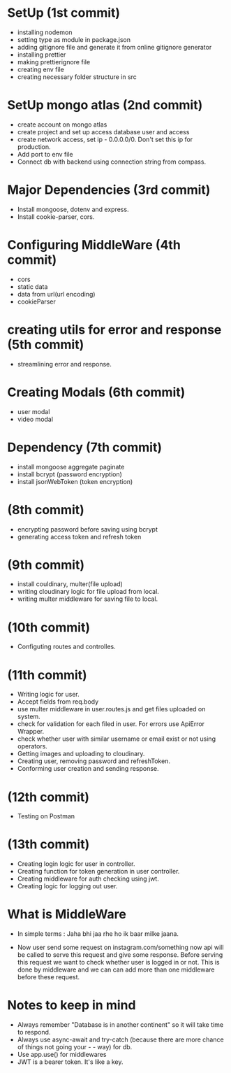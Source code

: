 # SetUp (1st commit)

-   installing nodemon
-   setting type as module in package.json
-   adding gitignore file and generate it from online gitignore generator
-   installing prettier
-   making prettierignore file
-   creating env file
-   creating necessary folder structure in src

# SetUp mongo atlas (2nd commit)

-   create account on mongo atlas
-   create project and set up access database user and access
-   create network access, set ip - 0.0.0.0/0. Don't set this ip for production.
-   Add port to env file
-   Connect db with backend using connection string from compass.

# Major Dependencies (3rd commit)

-   Install mongoose, dotenv and express.
-   Install cookie-parser, cors.

# Configuring MiddleWare (4th commit)

-   cors
-   static data
-   data from url(url encoding)
-   cookieParser

# creating utils for error and response (5th commit)

-   streamlining error and response.

# Creating Modals (6th commit)

-   user modal
-   video modal

# Dependency (7th commit)

-   install mongoose aggregate paginate
-   install bcrypt (password encryption)
-   install jsonWebToken (token encryption)

# (8th commit)

-   encrypting password before saving using bcrypt
-   generating access token and refresh token

# (9th commit)

-   install couldinary, multer(file upload)
-   writing cloudinary logic for file upload from local.
-   writing multer middleware for saving file to local.

# (10th commit)

-   Configuting routes and controlles.

# (11th commit)

-   Writing logic for user.
-   Accept fields from req.body
-   use multer middleware in user.routes.js and get files uploaded on system.
-   check for validation for each filed in user. For errors use ApiError Wrapper.
-   check whether user with similar username or email exist or not using operators.
-   Getting images and uploading to cloudinary.
-   Creating user, removing password and refreshToken.
-   Conforming user creation and sending response.

# (12th commit)

-   Testing on Postman

# (13th commit)

-   Creating login logic for user in controller.
-   Creating function for token generation in user controller.
-   Creating middleware for auth checking using jwt.
-   Creating logic for logging out user.

# What is MiddleWare

-   In simple terms : Jaha bhi jaa rhe ho ik baar milke jaana.

-   Now user send some request on instagram.com/something now api will be called to serve this request and give some response. Before serving this request we want to check whether user is logged in or not. This is done by middleware and we can can add more than one middleware before these request.

# Notes to keep in mind

-   Always remember "Database is in another continent" so it will take time to respond.
-   Always use async-await and try-catch (because there are more chance of things not going your - - way) for db.
-   Use app.use() for middlewares
-   JWT is a bearer token. It's like a key.
